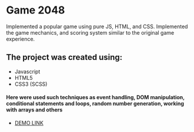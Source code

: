 # Game 2048

Implemented a popular game using pure JS, HTML, and CSS. Implemented the game mechanics, and scoring system similar to the original game experience.

## The project was created using:

- Javascript
- HTML5
- CSS3 (SCSS)

#### Here were used such techniques as event handling, DOM manipulation, conditional statements and loops, random number generation, working with arrays and others

- [DEMO LINK](https://dmitrymatvichuk.github.io/2048-game/)
